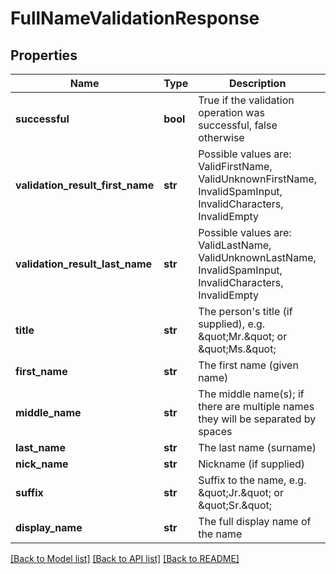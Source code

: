 # FullNameValidationResponse

## Properties
Name | Type | Description | Notes
------------ | ------------- | ------------- | -------------
**successful** | **bool** | True if the validation operation was successful, false otherwise | [optional] 
**validation_result_first_name** | **str** | Possible values are: ValidFirstName, ValidUnknownFirstName, InvalidSpamInput, InvalidCharacters, InvalidEmpty | [optional] 
**validation_result_last_name** | **str** | Possible values are: ValidLastName, ValidUnknownLastName, InvalidSpamInput, InvalidCharacters, InvalidEmpty | [optional] 
**title** | **str** | The person&#39;s title (if supplied), e.g. \&quot;Mr.\&quot; or \&quot;Ms.\&quot; | [optional] 
**first_name** | **str** | The first name (given name) | [optional] 
**middle_name** | **str** | The middle name(s); if there are multiple names they will be separated by spaces | [optional] 
**last_name** | **str** | The last name (surname) | [optional] 
**nick_name** | **str** | Nickname (if supplied) | [optional] 
**suffix** | **str** | Suffix to the name, e.g. \&quot;Jr.\&quot; or \&quot;Sr.\&quot; | [optional] 
**display_name** | **str** | The full display name of the name | [optional] 

[[Back to Model list]](../README.md#documentation-for-models) [[Back to API list]](../README.md#documentation-for-api-endpoints) [[Back to README]](../README.md)


